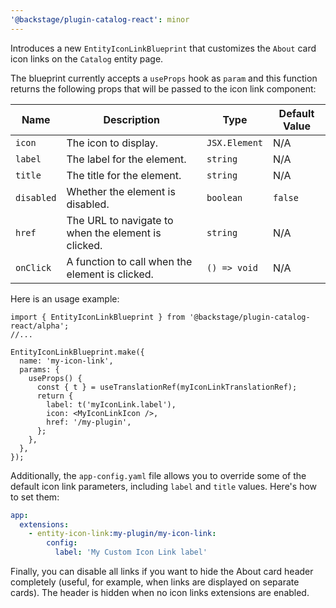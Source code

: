 ```yaml
---
'@backstage/plugin-catalog-react': minor
---
```


Introduces a new `EntityIconLinkBlueprint` that customizes the `About` card icon links on the `Catalog` entity page.

The blueprint currently accepts a `useProps` hook as `param` and this function returns the following props that will be passed to the icon link component:

| Name       | Description                                         | Type          | Default Value |
| ---------- | --------------------------------------------------- | ------------- | ------------- |
| `icon`     | The icon to display.                                | `JSX.Element` | N/A           |
| `label`    | The label for the element.                          | `string`      | N/A           |
| `title`    | The title for the element.                          | `string`      | N/A           |
| `disabled` | Whether the element is disabled.                    | `boolean`     | `false`       |
| `href`     | The URL to navigate to when the element is clicked. | `string`      | N/A           |
| `onClick`  | A function to call when the element is clicked.     | `() => void`  | N/A           |

Here is an usage example:

```tsx
import { EntityIconLinkBlueprint } from '@backstage/plugin-catalog-react/alpha';
//...

EntityIconLinkBlueprint.make({
  name: 'my-icon-link',
  params: {
    useProps() {
      const { t } = useTranslationRef(myIconLinkTranslationRef);
      return {
        label: t('myIconLink.label'),
        icon: <MyIconLinkIcon />,
        href: '/my-plugin',
      };
    },
  },
});
```

Additionally, the `app-config.yaml` file allows you to override some of the default icon link parameters, including `label` and `title` values. Here's how to set them:

```yaml
app:
  extensions:
    - entity-icon-link:my-plugin/my-icon-link:
        config:
          label: 'My Custom Icon Link label'
```

Finally, you can disable all links if you want to hide the About card header completely (useful, for example, when links are displayed on separate cards). The header is hidden when no icon links extensions are enabled.
